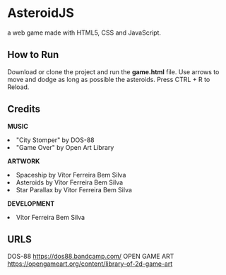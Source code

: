 # AsteroidJS
a web game made with HTML5, CSS and JavaScript.

## How to Run
Download or clone the project and run the **game.html** file. 
Use arrows to move and dodge as long as possible the asteroids.
Press CTRL + R to Reload.

## Credits
**MUSIC**
<li>"City Stomper" by DOS-88</li>
<li>"Game Over" by Open Art Library</li>

**ARTWORK**
<li>Spaceship by Vítor Ferreira Bem Silva</li>
<li>Asteroids by Vítor Ferreira Bem Silva</li>
<li>Star Parallax by Vítor Ferreira Bem Silva</li>

**DEVELOPMENT**
<li>Vítor Ferreira Bem Silva</li>

## URLS
DOS-88
https://dos88.bandcamp.com/
OPEN GAME ART
https://opengameart.org/content/library-of-2d-game-art
